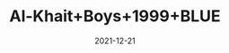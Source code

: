 ---
title: 'Al-Khait+Boys+1999+BLUE'
date: '2021-12-21' 
metatag: '' 
inventory: '4.0' 
draft: false 
# meta description 
shortDescripton: 'Al-Khait+Boys+1999+BLUE'
description: 'Boys'
longdescription: ''
featured: False
# product Price
price: '2093.7'
priceBefore: '2991.0'
# Product Short Description
shortDescription: 'Al-Khait+Boys+1999+BLUE'
productID: '9070F201-6762-EC11-995F-005056B3A416'
type: 'products'
category: 'Boys' 
thumnailproduct: 'https://alkhait.eralive.net/images/products/9070F201-6762-EC11-995F-005056B3A4161.png' 
images:
  - image: 'images/products/9070F201-6762-EC11-995F-005056B3A4161.png'  
  - image: 'images/products/9070F201-6762-EC11-995F-005056B3A4162.png'  
  - image: 'images/products/9070F201-6762-EC11-995F-005056B3A4163.png'  
---